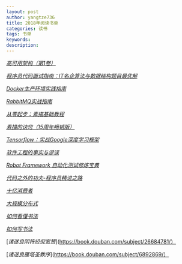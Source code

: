 ```yaml
---
layout: post
author: yangtze736
title: 2018年阅读书单
categories: 读书
tags: 书单
keywords:
description:
---
```


[*高可用架构（第1卷）*](https://book.douban.com/subject/27167798/)

[*程序员代码面试指南：IT名企算法与数据结构题目最优解*](https://book.douban.com/subject/26638586/)

[*Docker生产环境实践指南*](https://book.douban.com/subject/26825958/)

[*RabbitMQ实战指南*](https://book.douban.com/subject/27591386/)

[*从零起步：素描基础教程*](https://book.douban.com/subject/26700105/)

[*素描的诀窍（15周年畅销版）*](https://book.douban.com/subject/25957239/)

[*Tensorflow：实战Google深度学习框架*](https://book.douban.com/subject/26976457/)

[*软件工程的事实与谬误*](https://book.douban.com/subject/1723351/)

[*Robot Framework 自动化测试修炼宝典*](https://book.douban.com/subject/26658593/)

[*代码之外的功夫-程序员精进之路*](https://book.douban.com/subject/30147274/)

[*十亿消费者*](https://book.douban.com/subject/2791877/)

[*大规模分布式*](https://book.douban.com/subject/25723658/)

[*如何看懂书法*](https://book.douban.com/subject/25827909/)

[*如何写书法*](https://book.douban.com/subject/19977982/)

[*诸遂良阴符经倪宽赞*](https://book.douban.com/subject/26684781/）

[*诸遂良雁塔圣教序*](https://book.douban.com/subject/6892869/）
